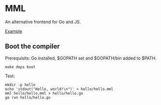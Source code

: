# MML

An alternative frontend for Go and JS.

[Example](https://github.com/aryszka/mml/blob/master/compile.mml)

## Boot the compiler

Prerequisits: Go installed, $GOPATH set and $GOPATH/bin added to $PATH.

```
make deps boot
```

Test:

```
mkdir -p hello
echo 'stdout("Hello, world!\n")' > hello/hello.mml
mml hello/hello.mml > hello/hello.go
go run hello/hello.go
```
